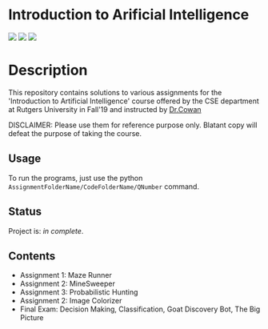 # Introduction to Arificial Intelligence

![](https://img.shields.io/badge/language-Python-green.svg)
![](https://img.shields.io/badge/%3E-Artificial_Intelligence-yellow.svg)
![](https://img.shields.io/badge/Rutgers-Fall'19-red.svg)


# Description

This repository contains solutions to various assignments for the 'Introduction to Artificial Intelligence' course offered by the CSE department at Rutgers University in Fall'19 and instructed by [Dr.Cowan](https://www.cs.rutgers.edu/people/professors/details/charles-cowan) 

DISCLAIMER: Please use them for reference purpose only. Blatant copy will defeat the purpose of taking the course. 

## Usage
To run the programs, just use the python ```AssignmentFolderName/CodeFolderName/QNumber``` command.


## Status
Project is: _in complete_. 

## Contents

- Assignment 1: Maze Runner
- Assignment 2: MineSweeper
- Assignment 3: Probabilistic Hunting
- Assignment 2: Image Colorizer
- Final Exam: Decision Making, Classification, Goat Discovery Bot, The Big Picture
